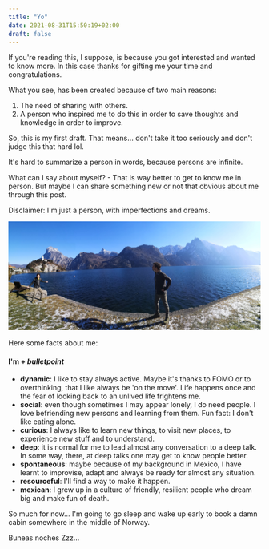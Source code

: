 ```yaml
---
title: "Yo"
date: 2021-08-31T15:50:19+02:00
draft: false
---
```

If you're reading this, I suppose, is because you got interested and wanted to know more. In this case thanks for gifting me your time and congratulations.

What you see, has been created because of two main reasons: 

1. The need of sharing with others.
2. A person who inspired me to do this in order to save thoughts and knowledge in order to improve.

So, this is my first draft. That means... don't take it too seriously and don't judge this that hard lol.

It's hard to summarize a person in words, because persons are infinite.

What can I say about myself? - That is way better to get to know me in person. But maybe I can share something new or not that obvious about me through this post.

Disclaimer: I'm just a person, with imperfections and dreams.

![me](/pics/me.jpg)

Here some facts about me:

#### I'm + *bulletpoint*

- __dynamic__: I like to stay always active. Maybe it's thanks to FOMO or to overthinking, that I like always be 'on the move'. Life happens once and the fear of looking back to an unlived life frightens me.
- __social__: even though sometimes I may appear lonely, I do need people. I love befriending new persons and learning from them. Fun fact: I don't like eating alone.
- __curious__: I always like to learn new things, to visit new places, to experience new stuff and to understand. 
- __deep__: it is normal for me to lead almost any conversation to a deep talk. In some way, there, at deep talks one may get to know people better.
- __spontaneous__: maybe because of my background in Mexico, I have learnt to improvise, adapt and always be ready for almost any situation.
- __resourceful__: I'll find a way to make it happen.
- __mexican__: I grew up in a culture of friendly, resilient people who dream big and make fun of death.

So much for now... I'm going to go sleep and wake up early to book a damn cabin somewhere in the middle of Norway. 

Buneas noches Zzz...
